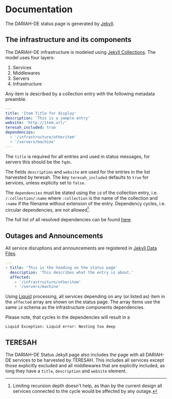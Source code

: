 # Documentation

The DARIAH-DE status page is generated by [Jekyll](https://jekyllrb.com/).

## The infrastructure and its components

The DARIAH-DE infrastructure is modeled using [Jekyll Collections](https://jekyllrb.com/docs/collections/).
The model uses four layers:

1. Services
2. Middlewares
3. Servers
4. Infrastructure

Any item is described by a collection entry with the following metadata preamble.

```yaml
---
title: 'Item Title for display'
description: 'This is a sample entry'
website: 'http://item.url/'
teresah_included: true
dependencies:
  - '/infrastructure/otheritem'
  - '/servers/machine'
---
```

The `title` is required for all entries and used in status messages, for servers this should be the `fqdn`.

The fields `description` and `website` are used for the entries in the list harvested by teresah. The key `teresah_included` defaults to `true` for services, unless explicity set to `false`.

The `dependencies` must be stated using the `id` of the collection entry, i.e. `/:collection/:name` where `:collection` is the name of the collection and `:name` if the filename without extension of the entry.
Dependency cycles, i.e. circular dependencies, are not allowed[^1].

[^1]: Limiting recursion depth doesn't help, as than by the current design all services connected to the cycle would be affected by any outage.

The full list of all resolved dependencies can be found [here](fulllist.html).

## Outages and Announcements

All service disruptions and announcements are registered in [Jekyll Data Files](https://jekyllrb.com/docs/datafiles/). 

```yaml
---
- title: 'This is the heading on the status page'
  description: 'This describes what the entry is about.'
  affected:
    - '/infrastructure/otheritem'
    - '/servers/machine'
```

Using [Liquid](https://shopify.github.io/liquid/) processing, all services depending on any (or listed as) item in the `affected` array are shown on the status page. The array items use the same `id` schema as the infrastructure components dependencies.

Please note, that cycles in the dependencies will result in a

```
Liquid Exception: Liquid error: Nesting too deep
```

## TERESAH

The DARIAH-DE Status Jekyll page also includes the page with all DARIAH-DE services to be harvested by TERESAH.
This includes all services except those explicitly excluded and all middlewares that are explicitly included, as long they have a `title`, `description` and `website` element.


